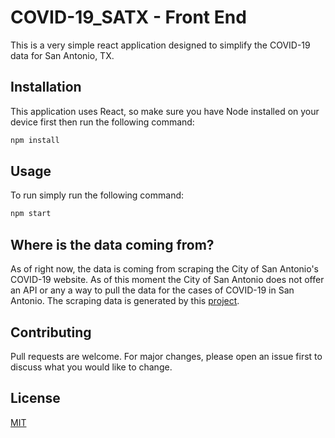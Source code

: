 # COVID-19_SATX - Front End

This is a very simple react application designed to simplify the COVID-19 data for San Antonio, TX. 

## Installation

This application uses React, so make sure you have Node installed on your device first then run the following command:

```bash
npm install
```

## Usage
To run simply run the following command:
```python
npm start
```

## Where is the data coming from?
As of right now, the data is coming from scraping the City of San Antonio's COVID-19 website.
As of this moment the City of San Antonio does not offer an API or any a way to pull the data for the cases of COVID-19 in San Antonio. 
The scraping data is generated by this [project](https://github.com/derek-diaz/COVID-19_SATX-Parser).

## Contributing
Pull requests are welcome. For major changes, please open an issue first to discuss what you would like to change.

## License
[MIT](https://choosealicense.com/licenses/mit/)